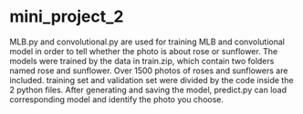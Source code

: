 # mini_project_2
MLB.py and convolutional.py are used for training MLB and convolutional model in order to tell whether the photo is about rose or sunflower.
The models were trained by the data in train.zip, which contain two folders named rose and sunflower. Over 1500 photos of roses and sunflowers
are included. training set and validation set were divided by the code inside the 2 python files.
After generating and saving the model, predict.py can load corresponding model and identify the photo you choose.
